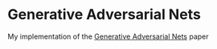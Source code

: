 # Generative Adversarial Nets
My implementation of the [Generative Adversarial Nets](https://arxiv.org/abs/1406.2661) paper 
